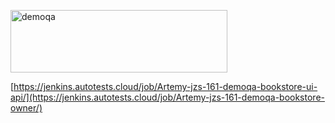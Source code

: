 <html>
 <body> 
   <p><a href="https://demoqa.com/"><img src="https://demoqa.com/images/Toolsqa.jpg" width="347" 
   height="100" alt="demoqa"></a></p>
 </body> 
</html>


[https://jenkins.autotests.cloud/job/Artemy-jzs-161-demoqa-bookstore-ui-api/](https://jenkins.autotests.cloud/job/Artemy-jzs-161-demoqa-bookstore-owner/)


